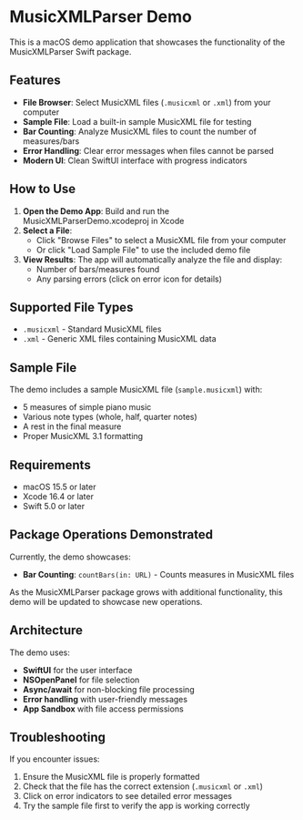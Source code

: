 # MusicXMLParser Demo

This is a macOS demo application that showcases the functionality of the MusicXMLParser Swift package.

## Features

- **File Browser**: Select MusicXML files (`.musicxml` or `.xml`) from your computer
- **Sample File**: Load a built-in sample MusicXML file for testing
- **Bar Counting**: Analyze MusicXML files to count the number of measures/bars
- **Error Handling**: Clear error messages when files cannot be parsed
- **Modern UI**: Clean SwiftUI interface with progress indicators

## How to Use

1. **Open the Demo App**: Build and run the MusicXMLParserDemo.xcodeproj in Xcode
2. **Select a File**: 
   - Click "Browse Files" to select a MusicXML file from your computer
   - Or click "Load Sample File" to use the included demo file
3. **View Results**: The app will automatically analyze the file and display:
   - Number of bars/measures found
   - Any parsing errors (click on error icon for details)

## Supported File Types

- `.musicxml` - Standard MusicXML files
- `.xml` - Generic XML files containing MusicXML data

## Sample File

The demo includes a sample MusicXML file (`sample.musicxml`) with:
- 5 measures of simple piano music
- Various note types (whole, half, quarter notes)
- A rest in the final measure
- Proper MusicXML 3.1 formatting

## Requirements

- macOS 15.5 or later
- Xcode 16.4 or later
- Swift 5.0 or later

## Package Operations Demonstrated

Currently, the demo showcases:
- **Bar Counting**: `countBars(in: URL)` - Counts measures in MusicXML files

As the MusicXMLParser package grows with additional functionality, this demo will be updated to showcase new operations.

## Architecture

The demo uses:
- **SwiftUI** for the user interface
- **NSOpenPanel** for file selection
- **Async/await** for non-blocking file processing
- **Error handling** with user-friendly messages
- **App Sandbox** with file access permissions

## Troubleshooting

If you encounter issues:
1. Ensure the MusicXML file is properly formatted
2. Check that the file has the correct extension (`.musicxml` or `.xml`)
3. Click on error indicators to see detailed error messages
4. Try the sample file first to verify the app is working correctly
